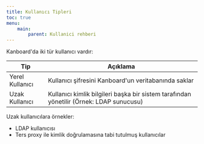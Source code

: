 ```yaml
---
title: Kullanıcı Tipleri
toc: true
menu:
    main:
        parent: Kullanici rehberi
---
```


Kanboard'da iki tür kullanıcı vardır:

| Tip             | Açıklama                                                                                |
|-----------------|-----------------------------------------------------------------------------------------|
| Yerel Kullanıcı | Kullanıcı şifresini Kanboard'un veritabanında saklar                                    |
| Uzak Kullanıcı  | Kullanıcı kimlik bilgileri başka bir sistem tarafından yönetilir (Örnek: LDAP sunucusu) |

Uzak kullanıcılara örnekler:

- LDAP kullanıcısı
- Ters proxy ile kimlik doğrulamasına tabi tutulmuş kullanıcılar
